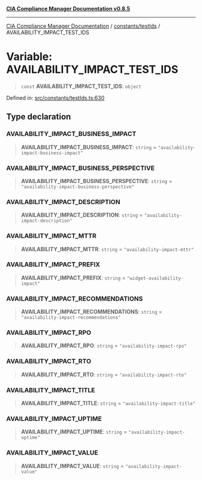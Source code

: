 [**CIA Compliance Manager Documentation v0.8.5**](../../../README.md)

***

[CIA Compliance Manager Documentation](../../../modules.md) / [constants/testIds](../README.md) / AVAILABILITY\_IMPACT\_TEST\_IDS

# Variable: AVAILABILITY\_IMPACT\_TEST\_IDS

> `const` **AVAILABILITY\_IMPACT\_TEST\_IDS**: `object`

Defined in: [src/constants/testIds.ts:630](https://github.com/Hack23/cia-compliance-manager/blob/3ae0301247f765ba03c8c0fe645db4718bb8af76/src/constants/testIds.ts#L630)

## Type declaration

### AVAILABILITY\_IMPACT\_BUSINESS\_IMPACT

> **AVAILABILITY\_IMPACT\_BUSINESS\_IMPACT**: `string` = `"availability-impact-business-impact"`

### AVAILABILITY\_IMPACT\_BUSINESS\_PERSPECTIVE

> **AVAILABILITY\_IMPACT\_BUSINESS\_PERSPECTIVE**: `string` = `"availability-impact-business-perspective"`

### AVAILABILITY\_IMPACT\_DESCRIPTION

> **AVAILABILITY\_IMPACT\_DESCRIPTION**: `string` = `"availability-impact-description"`

### AVAILABILITY\_IMPACT\_MTTR

> **AVAILABILITY\_IMPACT\_MTTR**: `string` = `"availability-impact-mttr"`

### AVAILABILITY\_IMPACT\_PREFIX

> **AVAILABILITY\_IMPACT\_PREFIX**: `string` = `"widget-availability-impact"`

### AVAILABILITY\_IMPACT\_RECOMMENDATIONS

> **AVAILABILITY\_IMPACT\_RECOMMENDATIONS**: `string` = `"availability-impact-recommendations"`

### AVAILABILITY\_IMPACT\_RPO

> **AVAILABILITY\_IMPACT\_RPO**: `string` = `"availability-impact-rpo"`

### AVAILABILITY\_IMPACT\_RTO

> **AVAILABILITY\_IMPACT\_RTO**: `string` = `"availability-impact-rto"`

### AVAILABILITY\_IMPACT\_TITLE

> **AVAILABILITY\_IMPACT\_TITLE**: `string` = `"availability-impact-title"`

### AVAILABILITY\_IMPACT\_UPTIME

> **AVAILABILITY\_IMPACT\_UPTIME**: `string` = `"availability-impact-uptime"`

### AVAILABILITY\_IMPACT\_VALUE

> **AVAILABILITY\_IMPACT\_VALUE**: `string` = `"availability-impact-value"`
